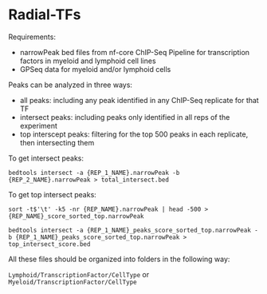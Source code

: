 # Radial-TFs

Requirements: 
- narrowPeak bed files from nf-core ChIP-Seq Pipeline for transcription factors in myeloid and lymphoid cell lines
- GPSeq data for myeloid and/or lymphoid cells

Peaks can be analyzed in three ways: 
- all peaks: including any peak identified in any ChIP-Seq replicate for that TF
- intersect peaks: including peaks only identified in all reps of the experiment
- top interscept peaks: filtering for the top 500 peaks in each replicate, then intersecting them

To get intersect peaks: 

`bedtools intersect -a {REP_1_NAME}.narrowPeak -b {REP_2_NAME}.narrowPeak > total_intersect.bed`

To get top intersect peaks: 

```
sort -t$'\t' -k5 -nr {REP_NAME}.narrowPeak | head -500 > {REP_NAME}_score_sorted_top.narrowPeak 

bedtools intersect -a {REP_1_NAME}_peaks_score_sorted_top.narrowPeak -b {REP_1_NAME}_peaks_score_sorted_top.narrowPeak > top_intersect_score.bed
```


All these files should be organized into folders in the following way: 

`Lymphoid/TranscriptionFactor/CellType` or `Myeloid/TranscriptionFactor/CellType`

